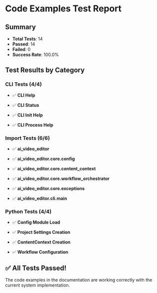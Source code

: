 # Code Examples Test Report

## Summary
- **Total Tests**: 14
- **Passed**: 14
- **Failed**: 0
- **Success Rate**: 100.0%

## Test Results by Category

### CLI Tests (4/4)

- ✅ **CLI Help**

- ✅ **CLI Status**

- ✅ **CLI Init Help**

- ✅ **CLI Process Help**

### Import Tests (6/6)

- ✅ **ai_video_editor**

- ✅ **ai_video_editor.core.config**

- ✅ **ai_video_editor.core.content_context**

- ✅ **ai_video_editor.core.workflow_orchestrator**

- ✅ **ai_video_editor.core.exceptions**

- ✅ **ai_video_editor.cli.main**

### Python Tests (4/4)

- ✅ **Config Module Load**

- ✅ **Project Settings Creation**

- ✅ **ContentContext Creation**

- ✅ **Workflow Configuration**

## ✅ All Tests Passed!

The code examples in the documentation are working correctly with the current system implementation.
